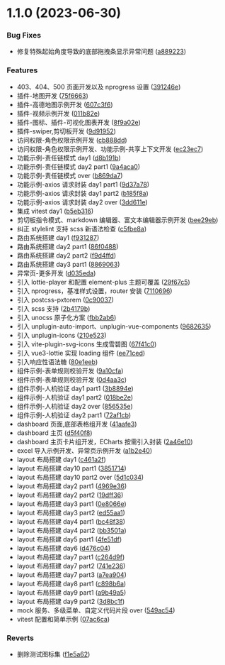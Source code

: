 

# 1.1.0 (2023-06-30)


### Bug Fixes

* 修复特殊起始角度导致的底部拖拽条显示异常问题 ([a889223](https://github.com/self-denial-cy/vue-scorpio-admin/commit/a88922372cb23783457287fd6b3074a90cf2cb81))


### Features

* 403、404、500 页面开发以及 nprogress 设置 ([391246e](https://github.com/self-denial-cy/vue-scorpio-admin/commit/391246e468ba5a394be12f009b72e58a169b7058))
* 插件-地图开发 ([75f6663](https://github.com/self-denial-cy/vue-scorpio-admin/commit/75f66632a44366738f0349fe34e1e15cd894501d))
* 插件-高德地图示例开发 ([607c3f6](https://github.com/self-denial-cy/vue-scorpio-admin/commit/607c3f6aec554e315e25076c881f79526e86c91e))
* 插件-视频示例开发 ([011b82e](https://github.com/self-denial-cy/vue-scorpio-admin/commit/011b82eedb3d7bd80e5f79c582731c924f5950f5))
* 插件-图标、插件-可视化图表开发 ([8f9a02e](https://github.com/self-denial-cy/vue-scorpio-admin/commit/8f9a02e9b7d7ed53a4b53e9e09a33449df4e7d2b))
* 插件-swiper,剪切板开发 ([9d91952](https://github.com/self-denial-cy/vue-scorpio-admin/commit/9d9195273c8636213311453c47a228ac698291ba))
* 访问权限-角色权限示例开发 ([cb888dd](https://github.com/self-denial-cy/vue-scorpio-admin/commit/cb888dd35d35960b436d37bd33c5708a6faaf1cb))
* 访问权限-角色权限示例开发、功能示例-共享上下文开发 ([ec23ec7](https://github.com/self-denial-cy/vue-scorpio-admin/commit/ec23ec701136f6ed0ba8c4a28c72dea5412c7052))
* 功能示例-责任链模式 day1 ([d8b191b](https://github.com/self-denial-cy/vue-scorpio-admin/commit/d8b191b9ede67a55a939dd041fceae3af270cbbd))
* 功能示例-责任链模式 day2 part1 ([9a4aca0](https://github.com/self-denial-cy/vue-scorpio-admin/commit/9a4aca01c46abe286c6d0ec3867a6042f12a7e12))
* 功能示例-责任链模式 over ([b869da7](https://github.com/self-denial-cy/vue-scorpio-admin/commit/b869da7f810b33b9081b83cc51ebd3bab6c34bf3))
* 功能示例-axios 请求封装 day1 part1 ([9d37a78](https://github.com/self-denial-cy/vue-scorpio-admin/commit/9d37a785208f3138ed1114f9cd2baf26f5a6ef02))
* 功能示例-axios 请求封装 day1 part2 ([b185f8a](https://github.com/self-denial-cy/vue-scorpio-admin/commit/b185f8aa61294ec2d2bb4b1c1e2e7a57e68b237f))
* 功能示例-axios 请求封装 day2 over ([3dd611e](https://github.com/self-denial-cy/vue-scorpio-admin/commit/3dd611e8cc3805d384d0bbd24a265faacd3cb7b1))
* 集成 vitest day1 ([b5eb316](https://github.com/self-denial-cy/vue-scorpio-admin/commit/b5eb3162bc56de3daaae0ec03cd878c38f34c455))
* 剪切板指令模式、markdown 编辑器、富文本编辑器示例开发 ([bee29eb](https://github.com/self-denial-cy/vue-scorpio-admin/commit/bee29ebf02031ec4866d721cb7e0df84c76c4fcd))
* 纠正 stylelint 支持 scss 新语法检查 ([c5fbe8a](https://github.com/self-denial-cy/vue-scorpio-admin/commit/c5fbe8a4e36527cbc864b8cc36a6b95d94782a00))
* 路由系统搭建 day1 ([f931287](https://github.com/self-denial-cy/vue-scorpio-admin/commit/f931287ad4cb890a8d9ff1f67d2ccda9306f8124))
* 路由系统搭建 day2 part1 ([86f0488](https://github.com/self-denial-cy/vue-scorpio-admin/commit/86f0488c148329df43457cd26080026b18b8f6bb))
* 路由系统搭建 day2 part2 ([f9d4ffd](https://github.com/self-denial-cy/vue-scorpio-admin/commit/f9d4ffde6b9fe1f22b66f367ad6c16555402dc6b))
* 路由系统搭建 day3 part1 ([8869063](https://github.com/self-denial-cy/vue-scorpio-admin/commit/88690634138a867b34e4e674469423e7917dbca2))
* 异常页-更多开发 ([d035eda](https://github.com/self-denial-cy/vue-scorpio-admin/commit/d035eda345c625a1d251614a06aca413e2d19559))
* 引入 lottie-player 和配置 element-plus 主题可覆盖 ([29f67c5](https://github.com/self-denial-cy/vue-scorpio-admin/commit/29f67c512134b1ad9ec03d613c6a8e63f4435e13))
* 引入 nprogress，基准样式设置，router 安装 ([7110696](https://github.com/self-denial-cy/vue-scorpio-admin/commit/711069653f4d4ea3487e8a13c39805cc128583c6))
* 引入 postcss-pxtorem ([0c90037](https://github.com/self-denial-cy/vue-scorpio-admin/commit/0c90037538da6fd54abe59989ecb6b9fbc4f6060))
* 引入 scss 支持 ([2b4179b](https://github.com/self-denial-cy/vue-scorpio-admin/commit/2b4179b067e43e4bb71ee97e401ce12b0603b34e))
* 引入 unocss 原子化方案 ([fbb2ab6](https://github.com/self-denial-cy/vue-scorpio-admin/commit/fbb2ab61d65db929fc0ace497b87b32070398828))
* 引入 unplugin-auto-import、unplugin-vue-components ([9682635](https://github.com/self-denial-cy/vue-scorpio-admin/commit/9682635c7db37af0f00aab9dc2e1758acab326f0))
* 引入 unplugin-icons ([210e523](https://github.com/self-denial-cy/vue-scorpio-admin/commit/210e5235f84cc5cdfc123b78795bc00caf9859b7))
* 引入 vite-plugin-svg-icons 生成雪碧图 ([67f41c0](https://github.com/self-denial-cy/vue-scorpio-admin/commit/67f41c0a93f30bf21d2c94cf7598a04ed312df7b))
* 引入 vue3-lottie 实现 loading 组件 ([ee71ced](https://github.com/self-denial-cy/vue-scorpio-admin/commit/ee71ced5db09f70c56587dd34a67d34fcccc661c))
* 引入响应性语法糖 ([80e1eeb](https://github.com/self-denial-cy/vue-scorpio-admin/commit/80e1eeb6aa10d7f6a8878c9fafe5b7516b1b2a71))
* 组件示例-表单规则校验开发 ([9a10cfa](https://github.com/self-denial-cy/vue-scorpio-admin/commit/9a10cfa69e6c3d29203f5f320ab46622e46c0b26))
* 组件示例-表单规则校验开发 ([0d4aa3c](https://github.com/self-denial-cy/vue-scorpio-admin/commit/0d4aa3cfb2be45d3921fc1003f35ef924a42b8ee))
* 组件示例-人机验证 day1 part1 ([3b8894e](https://github.com/self-denial-cy/vue-scorpio-admin/commit/3b8894e9b73f8538c65eb2c6f0a19ee23e87da5d))
* 组件示例-人机验证 day1 part2 ([018be2e](https://github.com/self-denial-cy/vue-scorpio-admin/commit/018be2ede2bb03ebc7cf99bafadb38162d517700))
* 组件示例-人机验证 day2 over ([856535e](https://github.com/self-denial-cy/vue-scorpio-admin/commit/856535eba07803efaedd796315b9b8ec43a0cd5d))
* 组件示例-人机验证 day2 part1 ([72af1cb](https://github.com/self-denial-cy/vue-scorpio-admin/commit/72af1cbeae4de785a28dde2a53bf3c4069c48ab5))
* dashboard 页面,底部表格组开发 ([41aafe3](https://github.com/self-denial-cy/vue-scorpio-admin/commit/41aafe3966e986aca993d4aad12bf5d65951ca42))
* dashboard 主页 ([d5f40f8](https://github.com/self-denial-cy/vue-scorpio-admin/commit/d5f40f8b051b5921693ddf2222f1c56b227ab04e))
* dashboard 主页卡片组开发，ECharts 按需引入封装 ([2a46e10](https://github.com/self-denial-cy/vue-scorpio-admin/commit/2a46e10eebc2811c56a81e0b79c51caca74a6e7b))
* excel 导入示例开发、异常页示例开发 ([a1b2e40](https://github.com/self-denial-cy/vue-scorpio-admin/commit/a1b2e4026dc06dc0e9a427b7476f9428f87c2c9f))
* layout 布局搭建 day1 ([c461a2f](https://github.com/self-denial-cy/vue-scorpio-admin/commit/c461a2f349544236e804bf1cfb88e89a6ea234ed))
* layout 布局搭建 day10 part1 ([3851714](https://github.com/self-denial-cy/vue-scorpio-admin/commit/38517145a0734243ca08a3783eaf7dc6b0ab211c))
* layout 布局搭建 day10 part2 over ([5d1c034](https://github.com/self-denial-cy/vue-scorpio-admin/commit/5d1c034dd8a01dc0b18be77f487be4950b070e3f))
* layout 布局搭建 day2 part1 ([4969e36](https://github.com/self-denial-cy/vue-scorpio-admin/commit/4969e36c356c864cea79229859d5611867a1c283))
* layout 布局搭建 day2 part2 ([19dff36](https://github.com/self-denial-cy/vue-scorpio-admin/commit/19dff36e49efa1d16acaefe14654689b12a8636d))
* layout 布局搭建 day3 part1 ([0e8066e](https://github.com/self-denial-cy/vue-scorpio-admin/commit/0e8066e81d4f9d1430cca50823038b79f1256cef))
* layout 布局搭建 day3 part2 ([ed55aa1](https://github.com/self-denial-cy/vue-scorpio-admin/commit/ed55aa13b94d44208886109b5ae0a67701ad1a00))
* layout 布局搭建 day4 part1 ([bc48f38](https://github.com/self-denial-cy/vue-scorpio-admin/commit/bc48f3890006422e21a9a27dbfb10578e17ca4a1))
* layout 布局搭建 day4 part2 ([bb3501a](https://github.com/self-denial-cy/vue-scorpio-admin/commit/bb3501a95edd1544f05618ea923b6bb006493830))
* layout 布局搭建 day5 part1 ([4fe51df](https://github.com/self-denial-cy/vue-scorpio-admin/commit/4fe51df90620bb042af87372fb01617896b9a42e))
* layout 布局搭建 day6 ([d476c04](https://github.com/self-denial-cy/vue-scorpio-admin/commit/d476c046a72620367bed5d64f25fad67bae2dd7f))
* layout 布局搭建 day7 part1 ([c264d9f](https://github.com/self-denial-cy/vue-scorpio-admin/commit/c264d9f5eb25f32d8840f1906516b759f46ca8df))
* layout 布局搭建 day7 part2 ([741e236](https://github.com/self-denial-cy/vue-scorpio-admin/commit/741e236a1d9c4c842a9f7b68788a503e085864bb))
* layout 布局搭建 day7 part3 ([a7ea904](https://github.com/self-denial-cy/vue-scorpio-admin/commit/a7ea90469be876db7cf8e5cbb83880220b2d23f4))
* layout 布局搭建 day8 part1 ([c898b6a](https://github.com/self-denial-cy/vue-scorpio-admin/commit/c898b6a74016fbd2ff8ed7cbf3ebe29e46e6d7a0))
* layout 布局搭建 day9 part1 ([a9b49a5](https://github.com/self-denial-cy/vue-scorpio-admin/commit/a9b49a5d35b7fa464cf439dd4c2fdfce361f35f8))
* layout 布局搭建 day9 part2 ([3d8bc1f](https://github.com/self-denial-cy/vue-scorpio-admin/commit/3d8bc1fb36704778df6917f82c377696876154d8))
* mock 服务、多级菜单、自定义代码片段 over ([549ac54](https://github.com/self-denial-cy/vue-scorpio-admin/commit/549ac545e06ee6364b464138868b9f2774077a76))
* vitest 配置和简单示例 ([07ac6ca](https://github.com/self-denial-cy/vue-scorpio-admin/commit/07ac6cae3614269e442427e630631c6be3051a7f))


### Reverts

* 删除测试图标集 ([f1e5a62](https://github.com/self-denial-cy/vue-scorpio-admin/commit/f1e5a622c141a17e66b0a24d71bccb80aedfff60))